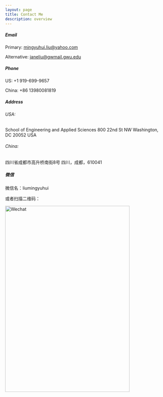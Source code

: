 ```yaml
---
layout: page
title: Contact Me
description: overview
---
```


##### <a name="Email"></a>Email
Primary: mingyuhui.liu@yahoo.com

Alternative: janeliu@gwmail.gwu.edu

##### <a name="Phone"></a>Phone
US: +1 919-699-9657

China: +86 13980081819

##### <a name="Address"></a>Address
###### USA:
School of Engineering and Applied Sciences
800 22nd St NW
Washington, DC 20052
USA

###### China:
四川省成都市高升桥南街8号
四川，成都，610041

##### <a name="Wechat"></a>微信
微信名：liumingyuhui

或者扫描二维码：

<img src="{{ BASE_PATH }}/assets/pics/WeChat.jpg" alt="Wechat" style="width:400px;height:600px;">
